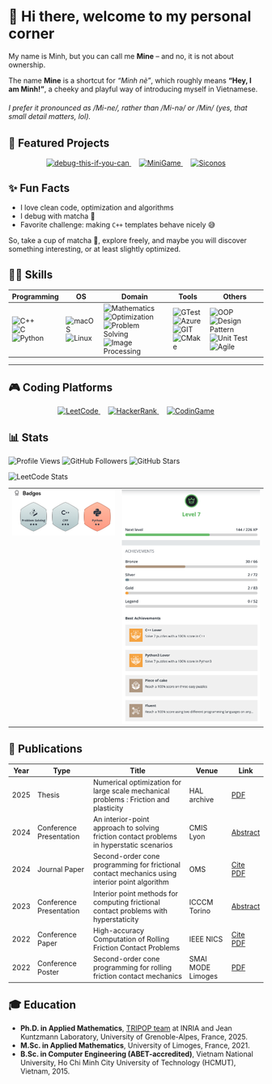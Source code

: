 # 👋 Hi there, welcome to my personal corner

My name is Minh, but you can call me **Mine** – and no, it is not about ownership.

The name **Mine** is a shortcut for _“Minh nè”_, which roughly means **“Hey, I am Minh!”**, a cheeky and playful way of introducing myself in Vietnamese.

###### I prefer it pronounced as */Mi-ne/*, rather than */Mi-nə/* or */Min/* (yes, that small detail matters, lol).


## 🌟 Featured Projects
<p align="center">
  <a href="https://github.com/i-am-mine/debug-this-if-you-can">
    <img src="https://img.shields.io/badge/Coding-Debug%20This%20If%20You%20Can-red?style=for-the-badge" alt="debug-this-if-you-can">
  </a>
  &nbsp;&nbsp;&nbsp;
  <a href="https://github.com/i-am-mine/ducky-snake">
    <img src="https://img.shields.io/badge/MiniGame-Ducky%20Snake-green?style=for-the-badge" alt="MiniGame">
  </a>
  &nbsp;&nbsp;&nbsp;
  <a href="https://github.com/siconos/siconos">
    <img src="https://img.shields.io/badge/Framework-Siconos-blue?style=for-the-badge" alt="Siconos">
  </a>
</p>


## ✨ Fun Facts
- I love clean code, optimization and algorithms
- I debug with matcha 🍵
- Favorite challenge: making `C++` templates behave nicely 😅


So, take a cup of matcha 🍵, explore freely, and maybe you will discover something interesting, or at least slightly optimized.



## 🧑‍💻 Skills

| Programming | OS | Domain | Tools | Others |
|------------|----|--------|-------|--------|
| <img src="https://img.shields.io/badge/C++-00599C?logo=cplusplus&logoColor=white" alt="C++"><br><img src="https://img.shields.io/badge/C-00599C?logo=c&logoColor=white" alt="C"><br><img src="https://img.shields.io/badge/Python-3776AB?logo=python&logoColor=white" alt="Python"> | <img src="https://img.shields.io/badge/macOS-000000?logo=apple&logoColor=white" alt="macOS"><br><img src="https://img.shields.io/badge/Linux-FCC624?logo=linux&logoColor=black" alt="Linux"> | <img src="https://img.shields.io/badge/Mathematics-4B0082?logo=google-scholar&logoColor=white" alt="Mathematics"><br><img src="https://img.shields.io/badge/Optimization-008080?logo=gnu&logoColor=white" alt="Optimization"><br><img src="https://img.shields.io/badge/Problem%20Solving-6A5ACD?logo=brain&logoColor=white" alt="Problem Solving"><br><img src="https://img.shields.io/badge/Image%20Processing-FF6F00?logo=opencv&logoColor=white" alt="Image Processing"> | <img src="https://img.shields.io/badge/GTest-5C5C5C?logo=googletest&logoColor=white" alt="GTest"><br><img src="https://img.shields.io/badge/Azure-0078D4?logo=microsoft-azure&logoColor=white" alt="Azure"><br><img src="https://img.shields.io/badge/Git-F05032?logo=git&logoColor=white" alt="GIT"><br><img src="https://img.shields.io/badge/CMake-064F8C?logo=cmake&logoColor=white" alt="CMake"> | <img src="https://img.shields.io/badge/OOP-FF1493?logo=uml&logoColor=white" alt="OOP"><br><img src="https://img.shields.io/badge/Design%20Pattern-8A2BE2?logo=python&logoColor=white" alt="Design Pattern"><br><img src="https://img.shields.io/badge/Unit%20Test-00CED1?logo=jenkins&logoColor=white" alt="Unit Test"><br><img src="https://img.shields.io/badge/Agile%20(Scrum)-FFA500?logo=agile&logoColor=white" alt="Agile">



---


## 🎮 Coding Platforms

<p align="center">
  <a href="https://leetcode.com/minh1505">
    <img src="https://img.shields.io/badge/LeetCode-FFA116?logo=leetcode&logoColor=white" alt="LeetCode">
  </a>
  &nbsp;&nbsp;&nbsp;
  <a href="https://www.hackerrank.com/nghoangminh1505">
    <img src="https://img.shields.io/badge/HackerRank-2EC866?logo=hackerrank&logoColor=white" alt="HackerRank">
  </a>
  &nbsp;&nbsp;&nbsp;
  <a href="https://www.codingame.com/profile/da0def7348835c7711d8a8d0f3de42c60663966">
    <img src="https://img.shields.io/badge/CodinGame-F2BB13?logo=codio&logoColor=black" alt="CodinGame">
  </a>
</p>


## 📊 Stats

![Profile Views](https://komarev.com/ghpvc/?username=i-am-mine&style=flat-square)
![GitHub Followers](https://img.shields.io/github/followers/i-am-mine?label=Followers&style=social)
![GitHub Stars](https://img.shields.io/github/stars/i-am-mine?affiliations=OWNER%2CCOLLABORATOR&style=social)

![LeetCode Stats](https://leetcard.jacoblin.cool/minh1505?theme=light&font=Source%20Code%20Pro)

<table align="center">
  <tr>
    <td align="center" valign="top">
      <img src="assets/hackerrank.png" alt="HackerRank Achievements" />
    </td>
    <td align="center" valign="top">
      <img src="assets/codingame.png" alt="CodinGame Achievements"  />
    </td>
  </tr>
</table>


## 📝 Publications

| Year | Type           | Title                        | Venue           | Link                           |
| ---- | -------------- | ---------------------------- | --------------- | ------------------------------ |
| 2025 | Thesis        | Numerical optimization for large scale mechanical problems : Friction and plasticity     | HAL archive   | [PDF](https://theses.hal.science/tel-05219416v1)     |
| 2024 | Conference Presentation     | An interior-point approach to solving friction contact problems in hyperstatic scenarios    | CMIS Lyon            | [Abstract](https://cmis2024.sciencesconf.org/data/pages/CMIS_2024_Livret_final_v2_.pdf#page=54)    |
| 2024 | Journal Paper     | Second-order cone programming for frictional contact mechanics using interior point algorithm    | OMS            | [Cite](https://www.tandfonline.com/doi/epdf/10.1080/10556788.2023.2296438?needAccess=true) [PDF](https://hal.science/hal-03913568/document)     |
| 2023 | Conference Presentation     | Interior point methods for computing frictional contact problems with hyperstaticity    | ICCCM Torino            | [Abstract](https://conference.unisalento.it/ocs/public/conferences/40/fmgr_upload/documentation/ICCCM2023_Book_of_abstracts.pdf?v=2#page=71)    |
| 2022 | Conference Paper         | High-accuracy Computation of Rolling Friction Contact Problems | IEEE NICS | [Cite](https://ieeexplore.ieee.org/abstract/document/10013388) [PDF](https://inria.hal.science/hal-03741048v1/document)           |
| 2022 | Conference Poster | Second-order cone programming for rolling friction contact mechanics             | SMAI MODE Limoges          | [PDF](https://inria.hal.science/hal-03761228/document) |


## 🎓 Education

- **Ph.D. in Applied Mathematics**, [TRIPOP team](https://team.inria.fr/tripop/) at INRIA and Jean Kuntzmann Laboratory, University of Grenoble-Alpes, France, 2025.
- **M.Sc. in Applied Mathematics**, University of Limoges, France, 2021.
- **B.Sc. in Computer Engineering (ABET-accredited)**, Vietnam National University, Ho Chi Minh City University of Technology (HCMUT), Vietnam, 2015.
